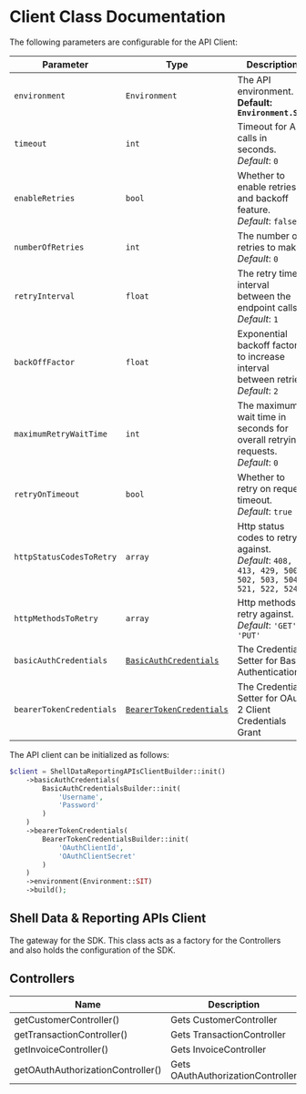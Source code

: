 
# Client Class Documentation

The following parameters are configurable for the API Client:

| Parameter | Type | Description |
|  --- | --- | --- |
| `environment` | `Environment` | The API environment. <br> **Default: `Environment.SIT`** |
| `timeout` | `int` | Timeout for API calls in seconds.<br>*Default*: `0` |
| `enableRetries` | `bool` | Whether to enable retries and backoff feature.<br>*Default*: `false` |
| `numberOfRetries` | `int` | The number of retries to make.<br>*Default*: `0` |
| `retryInterval` | `float` | The retry time interval between the endpoint calls.<br>*Default*: `1` |
| `backOffFactor` | `float` | Exponential backoff factor to increase interval between retries.<br>*Default*: `2` |
| `maximumRetryWaitTime` | `int` | The maximum wait time in seconds for overall retrying requests.<br>*Default*: `0` |
| `retryOnTimeout` | `bool` | Whether to retry on request timeout.<br>*Default*: `true` |
| `httpStatusCodesToRetry` | `array` | Http status codes to retry against.<br>*Default*: `408, 413, 429, 500, 502, 503, 504, 521, 522, 524` |
| `httpMethodsToRetry` | `array` | Http methods to retry against.<br>*Default*: `'GET', 'PUT'` |
| `basicAuthCredentials` | [`BasicAuthCredentials`](auth/basic-authentication.md) | The Credentials Setter for Basic Authentication |
| `bearerTokenCredentials` | [`BearerTokenCredentials`](auth/oauth-2-client-credentials-grant.md) | The Credentials Setter for OAuth 2 Client Credentials Grant |

The API client can be initialized as follows:

```php
$client = ShellDataReportingAPIsClientBuilder::init()
    ->basicAuthCredentials(
        BasicAuthCredentialsBuilder::init(
            'Username',
            'Password'
        )
    )
    ->bearerTokenCredentials(
        BearerTokenCredentialsBuilder::init(
            'OAuthClientId',
            'OAuthClientSecret'
        )
    )
    ->environment(Environment::SIT)
    ->build();
```

## Shell Data & Reporting APIs Client

The gateway for the SDK. This class acts as a factory for the Controllers and also holds the configuration of the SDK.

## Controllers

| Name | Description |
|  --- | --- |
| getCustomerController() | Gets CustomerController |
| getTransactionController() | Gets TransactionController |
| getInvoiceController() | Gets InvoiceController |
| getOAuthAuthorizationController() | Gets OAuthAuthorizationController |


